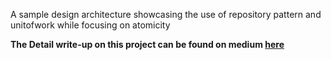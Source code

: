 A sample design architecture showcasing the use of repository pattern and unitofwork while focusing on atomicity

**The Detail write-up on this project can be found on medium [here](https://medium.com/@tadesamson/repository-unitofwork-with-focus-on-atomicity-building-software-with-the-right-design-pattern-68e0ba6d80b8)** 
